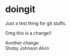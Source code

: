 doingit
=======

Just a test thing for git stuffs.

Omg this is a change!!


Another change  
Shoby Johnson
Alvin
